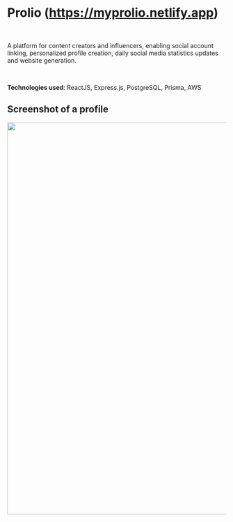 # Prolio (https://myprolio.netlify.app)

<br>

A platform for content creators and influencers, enabling social account linking, personalized profile creation, daily social media statistics updates and website generation.

<br>

**Technologies used**: ReactJS, Express.js, PostgreSQL, Prisma, AWS

## Screenshot of a profile

<img src="https://github.com/sakkshm26/prolio-public/assets/87091886/6281bfb2-38f9-415a-8e30-b3bffd79aeba.jpg" width="900" />
